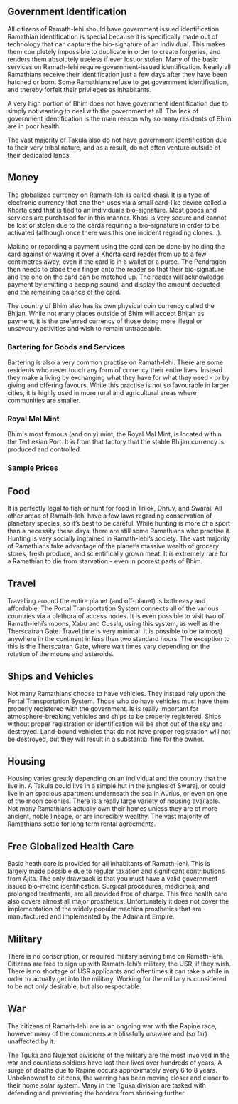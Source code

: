 ## Government Identification

All citizens of Ramath-lehi should have government issued identification. Ramathian identification is special because it is specifically made out of technology that can capture the bio-signature of an individual. This makes them completely impossible to duplicate in order to create forgeries, and renders them absolutely useless if ever lost or stolen. Many of the basic services on Ramath-lehi require government-issued identification. Nearly all Ramathians receive their identification just a few days after they have been hatched or born. Some Ramathians refuse to get government identification, and thereby forfeit their privileges as inhabitants.

A very high portion of Bhim does not have government identification due to simply not wanting to deal with the government at all. The lack of government identification is the main reason why so many residents of Bhim are in poor health.

The vast majority of Takula also do not have government identification due to their very tribal nature, and as a result, do not often venture outside of their dedicated lands.

## Money

The globalized currency on Ramath-lehi is called khasi. It is a type of electronic currency that one then uses via a small card-like device called a Khorta card that is tied to an individual’s bio-signature. Most goods and services are purchased for in this manner. Khasi is very secure and cannot be lost or stolen due to the cards requiring a bio-signature in order to be activated (although once there was this one incident regarding clones…).

Making or recording a payment using the card can be done by holding the card against or waving it over a Khorta card reader from up to a few centimetres away, even if the card is in a wallet or a purse. The Pendragon then needs to place their finger onto the reader so that their bio-signature and the one on the card can be matched up. The reader will acknowledge payment by emitting a beeping sound, and display the amount deducted and the remaining balance of the card.

The country of Bhim also has its own physical coin currency called the Bhijan. While not many places outside of Bhim will accept Bhijan as payment, it is the preferred currency of those doing more illegal or unsavoury activities and wish to remain untraceable.

### Bartering for Goods and Services

Bartering is also a very common practise on Ramath-lehi. There are some residents who never touch any form of currency their entire lives. Instead they make a living by exchanging what they have for what they need - or by giving and offering favours. While this practise is not so favourable in larger cities, it is highly used in more rural and agricultural areas where communities are smaller.

### Royal Mal Mint

Bhim's most famous (and only) mint, the Royal Mal Mint, is located within the Terhesian Port. It is from that factory that the stable Bhijan currency is produced and controlled.

### Sample Prices

## Food

It is perfectly legal to fish or hunt for food in Trilok, Dhruv, and Swaraj. All other areas of Ramath-lehi have a few laws regarding conservation of planetary species, so it’s best to be careful. While hunting is more of a sport than a necessity these days, there are still some Ramathians who practise it. Hunting is very socially ingrained in Ramath-lehi’s society. The vast majority of Ramathians take advantage of the planet’s massive wealth of grocery stores, fresh produce, and scientifically grown meat. It is extremely rare for a Ramathian to die from starvation - even in poorest parts of Bhim.

## Travel

Travelling around the entire planet (and off-planet) is both easy and affordable. The Portal Transportation System connects all of the various countries via a plethora of access nodes. It is even possible to visit two of Ramath-lehi’s moons, Xabu and Cussla, using this system, as well as the Therscatran Gate. Travel time is very minimal. It is possible to be (almost) anywhere in the continent in less than two standard hours. The exception to this is the Therscatran Gate, where wait times vary depending on the rotation of the moons and asteroids.

## Ships and Vehicles

Not many Ramathians choose to have vehicles. They instead rely upon the Portal Transportation System. Those who do have vehicles must have them properly registered with the government. Is is really important for atmosphere-breaking vehicles and ships to be properly registered. Ships without proper registration or identification will be shot out of the sky and destroyed. Land-bound vehicles that do not have proper registration will not be destroyed, but they will result in a substantial fine for the owner.

## Housing

Housing varies greatly depending on an individual and the country that the live in. A Takula could live in a simple hut in the jungles of Swaraj, or could live in an spacious apartment underneath the sea in Aurius, or even on one of the moon colonies. There is a really large variety of housing available. Not many Ramathians actually own their homes unless they are of more ancient, noble lineage, or are incredibly wealthy. The vast majority of Ramathians settle for long term rental agreements.

## Free Globalized Health Care

Basic heath care is provided for all inhabitants of Ramath-lehi. This is largely made possible due to regular taxation and significant contributions from Ajita. The only drawback is that you must have a valid government-issued bio-metric identification. Surgical procedures, medicines, and prolonged treatments, are all provided free of charge. This free health care also covers almost all major prosthetics. Unfortunately it does not cover the implementation of the widely popular machina prosthetics that are manufactured and implemented by the Adamaint Empire.

## Military

There is no conscription, or required military serving time on Ramath-lehi. Citizens are free to sign up with Ramath-lehi’s military, the USR, if they wish. There is no shortage of USR applicants and oftentimes it can take a while in order to actually get into the military. Working for the military is considered to be not only desirable, but also respectable.

## War

The citizens of Ramath-lehi are in an ongoing war with the Rapine race, however many of the commoners are blissfully unaware and (so far) unaffected by it.

The Tguka and Nujemat divisions of the military are the most involved in the war and countless soldiers have lost their lives over hundreds of years. A surge of deaths due to Rapine occurs  approximately every 6 to 8 years. Unbeknownst to citizens, the warring has been moving closer and closer to their home solar system. Many in the Tguka division are tasked with defending and preventing the borders from shrinking further.